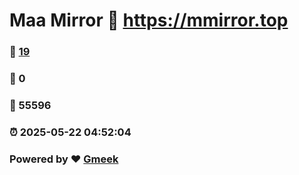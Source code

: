 # Maa Mirror :link: https://mmirror.top 
### :page_facing_up: [19](https://mmirror.top/tag.html) 
### :speech_balloon: 0 
### :hibiscus: 55596 
### :alarm_clock: 2025-05-22 04:52:04 
### Powered by :heart: [Gmeek](https://github.com/Meekdai/Gmeek)
